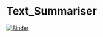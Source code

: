 # Text_Summariser
[![Binder](https://mybinder.org/badge_logo.svg)](https://mybinder.org/v2/gh/ssmb89/Text_Summariser.git/HEAD)
